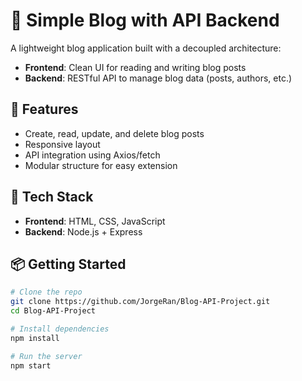 # 📝 Simple Blog with API Backend

A lightweight blog application built with a decoupled architecture:
- **Frontend**: Clean UI for reading and writing blog posts
- **Backend**: RESTful API to manage blog data (posts, authors, etc.)

## 🔧 Features
- Create, read, update, and delete blog posts
- Responsive layout
- API integration using Axios/fetch
- Modular structure for easy extension

## 🚀 Tech Stack
- **Frontend**: HTML, CSS, JavaScript 
- **Backend**: Node.js + Express 

## 📦 Getting Started
```bash
# Clone the repo
git clone https://github.com/JorgeRan/Blog-API-Project.git
cd Blog-API-Project

# Install dependencies
npm install

# Run the server
npm start
